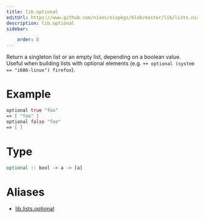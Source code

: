 ```yaml
---
title: lib.optional
editUrl: https://www.github.com/nixos/nixpkgs/blob/master/lib/lists.nix#L442C14
description: lib.optional
sidebar:

    order: 8
---
```


Return a singleton list or an empty list, depending on a boolean
value.  Useful when building lists with optional elements
(e.g. `++ optional (system == "i686-linux") firefox`).

# Example

```nix
optional true "foo"
=> [ "foo" ]
optional false "foo"
=> [ ]
```

# Type

```haskell
optional :: bool -> a -> [a]
```


# Aliases

- [lib.lists.optional](/nix-doc-comments/reference/lib/lists/lib-lists-optional)



